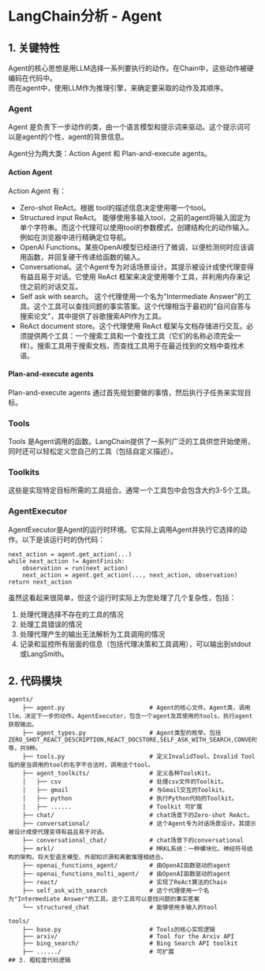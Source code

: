 # LangChain分析 - Agent

## 1. 关键特性

Agent的核心思想是用LLM选择一系列要执行的动作。在Chain中，这些动作被硬编码在代码中。  
而在agent中，使用LLM作为推理引擎，来确定要采取的动作及其顺序。


###  Agent
Agent 是负责下一步动作的类，由一个语言模型和提示词来驱动。这个提示词可以是agent的个性，agent的背景信息。

Agent分为两大类：Action Agent 和 Plan-and-execute agents。

#### Action Agent

Action Agent 有：
* Zero-shot ReAct。根据 tool的描述信息决定使用哪一个tool。
* Structured input ReAct。 能够使用多输入tool，之前的agent将输入固定为单个字符串。而这个代理可以使用tool的参数模式，创建结构化的动作输入。例如在浏览器中进行精确定位导航。
* OpenAI Functions。某些OpenAI模型已经进行了微调，以便检测何时应该调用函数，并回复硬干传递给函数的输入。
* Conversational。这个Agent专为对话场景设计。其提示被设计成使代理变得有益且易于对话。它使用 ReAct 框架来决定使用哪个工具，并利用内存来记住之前的对话交互。
* Self ask with search。
这个代理使用一个名为"Intermediate Answer"的工具。这个工具可以查找问题的事实答案。这个代理相当于最初的"自问自答与搜索论文"，其中提供了谷歌搜索API作为工具。
* ReAct document store。这个代理使用 ReAct 框架与文档存储进行交互。必须提供两个工具：一个搜索工具和一个查找工具（它们的名称必须完全一样）。搜索工具用于搜索文档，而查找工具用于在最近找到的文档中查找术语。

#### Plan-and-execute agents
 Plan-and-execute agents 通过首先规划要做的事情，然后执行子任务来实现目标。


### Tools

Tools 是Agent调用的函数。LangChain提供了一系列广泛的工具供您开始使用，同时还可以轻松定义您自己的工具（包括自定义描述）。

### Toolkits
这些是实现特定目标所需的工具组合。通常一个工具包中会包含大约3-5个工具。

### AgentExecutor
AgentExecutor是Agent的运行时环境。它实际上调用Agent并执行它选择的动作。以下是该运行时的伪代码：

```
next_action = agent.get_action(...)
while next_action != AgentFinish:
    observation = run(next_action)
    next_action = agent.get_action(..., next_action, observation)
return next_action
```

虽然这看起来很简单，但这个运行时实际上为您处理了几个复杂性，包括：

1. 处理代理选择不存在的工具的情况
2. 处理工具错误的情况
3. 处理代理产生的输出无法解析为工具调用的情况
4. 记录和监控所有层面的信息（包括代理决策和工具调用），可以输出到stdout或LangSmith。

## 2. 代码模块

```
agents/
    ├── agent.py                        # Agent的核心文件。Agent类，调用llm，决定下一步的动作。AgentExecutor，包含一个agent及其使用的tools，执行agent获取输出。
    ├── agent_types.py                  # Agent类型的枚举。包括ZERO_SHOT_REACT_DESCRIPTION,REACT_DOCSTORE,SELF_ASK_WITH_SEARCH,CONVERSATIONAL_REACT_DESCRIPTION等，共9种。
    ├── tools.py                        # 定义InvalidTool。Invalid Tool指的是当调用的tool的名字不合法时，调用这个tool。
    ├── agent_toolkits/                 # 定义各种ToolsKit。
    │   ├── csv                         # 处理csv文件的Toolkit。
    │   ├── gmail                       # 与Gmail交互的Toolkit。
    │   ├── python                      # 执行Python代码的Toolkit。
    │   ├── ......                      # Toolkit 可扩展
    ├── chat/                           # chat场景下的Zero-shot ReAct。
    ├── conversational/                 # 这个Agent专为对话场景设计。其提示被设计成使代理变得有益且易于对话。
    ├── conversational_chat/            # chat场景下的conversational
    ├── mrkl/                           # MRKL系统：一种模块化、神经符号结构的架构，将大型语言模型、外部知识源和离散推理相结合。
    ├── openai_functions_agent/         # 由OpenAI函数驱动的agent
    ├── openai_functions_multi_agent/   # 由OpenAI函数驱动的agent
    ├── react/                          # 实现了ReAct算法的Chain
    ├── self_ask_with_search            # 这个代理使用一个名为"Intermediate Answer"的工具。这个工具可以查找问题的事实答案
    └── structured_chat                 # 能够使用多输入的tool

tools/
    ├── base.py                         # Tools的核心实现逻辑
    ├── arxiv/                          # Tool for the Arxiv API
    ├── bing_search/                    # Bing Search API toolkit
    ├── ....../                         # 可扩展    
## 3. 粗粒度代码逻辑
